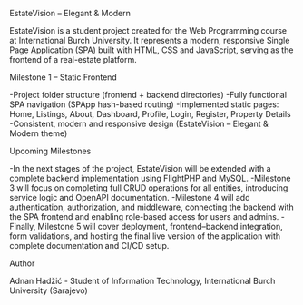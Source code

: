 EstateVision – Elegant & Modern

EstateVision is a student project created for the Web Programming course at International Burch University.
It represents a modern, responsive Single Page Application (SPA) built with HTML, CSS and JavaScript, serving as the frontend of a real-estate platform.

Milestone 1 – Static Frontend

-Project folder structure (frontend + backend directories)
-Fully functional SPA navigation (SPApp hash-based routing)
-Implemented static pages: Home, Listings, About, Dashboard, Profile, Login, Register, Property Details
-Consistent, modern and responsive design (EstateVision – Elegant & Modern theme)

Upcoming Milestones

-In the next stages of the project, EstateVision will be extended with a complete backend implementation using FlightPHP and MySQL.
-Milestone 3 will focus on completing full CRUD operations for all entities, introducing service logic and OpenAPI documentation.
-Milestone 4 will add authentication, authorization, and middleware, connecting the backend with the SPA frontend and enabling role-based access for users and admins.
-Finally, Milestone 5 will cover deployment, frontend–backend integration, form validations, and hosting the final live version of the application with complete documentation and CI/CD setup.

Author

Adnan Hadžić - Student of Information Technology, International Burch University (Sarajevo)
